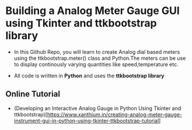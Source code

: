 # Building a Analog Meter Gauge GUI using Tkinter and ttkbootstrap library

- In this Github Repo, you will learn to create Analog dial based meters using the ttkbootstrap.meter() class and Python.The meters can be use to display continously varying quantities like speed,temperature etc.

- All code is written in **Python** and uses the **ttkbootstrap library**

## Online Tutorial

- (Developing an Interactive Analog Gauge in Python Using Tkinter and ttkbootstrap)[https://www.xanthium.in/creating-analog-meter-gauge-instrument-gui-in-python-using-tkinter-ttkbootstrap-tutorial]
 
